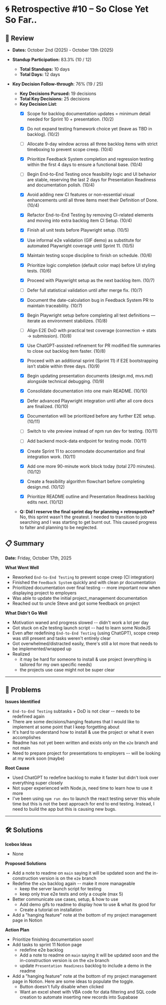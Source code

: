 # 🌀 Retrospective #10 – So Close Yet So Far..

## 🧭 Review
* **Dates:** October 2nd (2025) - October 13th (2025)
* **Standup Participation:** 83.3% (10 / 12)
  * **Total Standups:** 10 days
  * **Total Days:** 12 days

* **Key Decision Follow-through**: 76% (19 / 25)
  * **Key Decisions Pursued:** 19 decisions
  * **Total Key Decisions:** 25 decisions
  * **Key Decision List**:
    * [x] Scope for backlog documentation updates = minimum detail needed for Sprint 10 + presentation. (10/2)  
    * [x] Do not expand testing framework choice yet (leave as TBD in backlog). (10/2)  
    * [ ] Allocate 9-day window across all three backlog items with strict timeboxing to prevent scope creep. (10/4)  
    * [x] Prioritize Feedback System completion and regression testing within the first 4 days to ensure a functional base. (10/4)  
    * [ ] Begin End-to-End Testing once feasibility logic and UI behavior are stable, reserving the last 2 days for Presentation Readiness and documentation polish. (10/4)  
    * [x] Avoid adding new CI features or non-essential visual enhancements until all three items meet their Definition of Done. (10/4)  
    * [x] Refactor End-to-End Testing by removing CI-related elements and moving into extra backlog item CI Setup. (10/4)  
    * [x] Finish all unit tests before Playwright setup. (10/5)  
    * [x] Use informal e2e validation (GIF demo) as substitute for automated Playwright coverage until Sprint 11. (10/5)  
    * [x] Maintain testing scope discipline to finish on schedule. (10/6)  
    * [x] Prioritize logic completion (default color map) before UI styling tests. (10/6)  
    * [x] Proceed with Playwright setup as the next backlog item. (10/7)  
    * [ ] Defer full statistical validation until after merge fix. (10/7)  
    * [x] Document the date-calculation bug in Feedback System PR to maintain traceability. (10/7)  
    * [x] Begin Playwright setup before completing all test definitions — iterate as environment stabilizes. (10/8)  
    * [ ] Align E2E DoD with practical test coverage (connection → stats → submission). (10/8)  
    * [x] Use ChatGPT-assisted refinement for PR modified file summaries to close out backlog item faster. (10/8)  
    * [x] Proceed with an additional sprint (Sprint 11) if E2E bootstrapping isn’t stable within three days. (10/9)  
    * [x] Begin updating presentation documents (design.md, mvs.md) alongside technical debugging. (10/9)  
    * [x] Consolidate documentation into one main README. (10/10)  
    * [x] Defer advanced Playwright integration until after all core docs are finalized. (10/10)  
    * [x] Documentation will be prioritized before any further E2E setup. (10/11)  
    * [ ] Switch to vite preview instead of npm run dev for testing. (10/11)  
    * [ ] Add backend mock-data endpoint for testing mode. (10/11)  
    * [x] Create Sprint 11 to accommodate documentation and final integration work. (10/11)  
    * [x] Add one more 90-minute work block today (total 270 minutes). (10/12)  
    * [x] Create a feasibility algorithm flowchart before completing design.md. (10/12)  
    * [x] Prioritize README outline and Presentation Readiness backlog edits next. (10/12)  

  
  * **Q: Did I reserve the final sprint day for planning + retrospective?**
No, this sprint wasn't the greatest. I needed to transition to job searching and I was starting to get burnt out. This caused progress to falter and planning to be neglected.

## 📋 Summary
**Date:** Friday, October 17th, 2025

**What Went Well**
- Reworked `End-to-End Testing` to prevent scope creep (CI integration)
- Finished the `Feedback System` quickly and with clean pr documentation
- Prioritized documentation over final testing -- more important now when displaying project to employers
- Was able to update the initial project_management documentation
- Reached out to uncle Steve and got some feedback on project

**What Didn't Go Well**
- Motivation waned and progress slowed -- didn't work a lot per day
- Got stuck on e2e testing launch script -- had to learn some NodeJS
- Even after redefining `End-to-End Testing` (using ChatGPT), scope creep was still present and tasks weren't entirely clear
- Got overwhelmed/distracted easily, there's still a lot more that needs to be implemented/wrapped up
- Realized
  - it may be hard for someone to install & use project (everything is tailored for my own specific needs)
  - the projects use case might not be super clear

---

## 🧩 Problems

**Issues Identified**
- `End-to-End Testing` subtasks + DoD is not clear -- needs to be redefined again
- There are some decisions/hanging features that I would like to implement at some point that I keep forgetting about
- It's hard to understand how to install & use the project or what it even accomplishes
- Readme has not yet been written and exists only on the `e2e` branch and not main
- Need to prepare project for presentations to employers -- will be looking at my work soon (maybe)


**Root Cause**
- Used ChatGPT to redefine backlog to make it faster but didn't look over everything super closely
- Not super experienced with Node.js, need time to learn how to use it more
- I've been using `npm run dev` to launch the react testing server this whole time but this is not the best approach for end to end testing. Instead, I need to build the app but this is causing new bugs.

---

## 🛠️ Solutions

**Icebox Ideas**
- None

**Proposed Solutions**
- Add a note to readme on `main` saying it will be updated soon and the in-construction version is on the `e2e` branch
- Redefine the `e2e` backlog again -- make it more manageable
  - keep the server launch script for testing
  - keep only true e2e tests and only a couple (max 5)
- Better communicate use cases, setup, & how to use
  - Add demo gifs to readme to display how to use & what its good for
  - Create a tutorial on installation
- Add a "hanging feature" note at the bottom of my project management page in Notion

**Action Plan**
- Prioritize finishing documentation soon!
- Add tasks to sprint 11 Notion page
  - redefine e2e backlog
  - Add a note to readme on `main` saying it will be updated soon and the in-construction version is on the `e2e` branch
  - update `Presentation Readiness` backlog to include a demo in the readme
- Add a "hanging feature" note at the bottom of my project management page in Notion. Here are some ideas to populate the toggle.
  - Button doesn't fully disable when clicked
  - Want an excel sheet with VBA code for data filtering and SQL code creation to automate inserting new records into Supabase